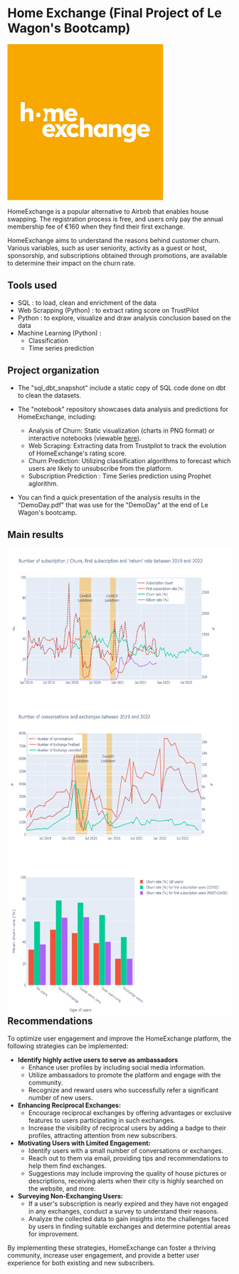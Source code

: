 
# Home Exchange (Final Project of Le Wagon's Bootcamp)


<img  width="350" height="350" src="plot/homeexchange_slack.jpg">

HomeExchange is a popular alternative to Airbnb that enables house swapping. The registration process is free, and users only pay the annual membership fee of €160 when they find their first exchange.

HomeExchange aims to understand the reasons behind customer churn. Various variables, such as user seniority, activity as a guest or host, sponsorship, and subscriptions obtained through promotions, are available to determine their impact on the churn rate.


## Tools used 

  - SQL : to load, clean and enrichment of the data
  - Web Scrapping (Python) : to extract rating score on TrustPilot
  - Python : to explore, visualize and draw analysis conclusion based on the data
  - Machine Learning (Python) :
      - Classification
      - Time series prediction


## Project organization 


 - The "sql_dbt_snapshot" include a static copy of SQL code done on dbt to clean the datasets. 
 - The "notebook" repository showcases data analysis and predictions for HomeExchange, including:
     - Analysis of Churn: Static visualization (charts in PNG format) or interactive notebooks (viewable [here](https://nbviewer.org/github/ctherreau/HomeExchange/blob/main/notebook/AnalysisChurn_interactive.ipynb)).
     - Web Scraping: Extracting data from Trustpilot to track the evolution of HomeExchange's rating score.
     - Churn Prediction: Utilizing classification algorithms to forecast which users are likely to unsubscribe from the platform.
     - Subscription Prediction : Time Series prediction using Prophet aglorithm. 

 - You can find a quick presentation of the analysis results in the "DemoDay.pdf" that was use for the "DemoDay" at the end of Le Wagon's bootcamp. 

## Main results 

<img align='left' width="550" height="350" src="plot/subscription_plot.png">  


<img align='left' width="550" height="350" src="plot/exchange_plot.png">  


<img align='left' width="550" height="350" src="plot/users_type_plot.png">  

<br>


## Recommendations


To optimize user engagement and improve the HomeExchange platform, the following strategies can be implemented:

- **Identify highly active users to serve as ambassadors**
    - Enhance user profiles by including social media information.
    - Utilize ambassadors to promote the platform and engage with the community.
    - Recognize and reward users who successfully refer a significant number of new users.
- **Enhancing Reciprocal Exchanges:**
    - Encourage reciprocal exchanges by offering advantages or exclusive features to users participating in such exchanges.
    - Increase the visibility of reciprocal users by adding a badge to their profiles, attracting attention from new subscribers.
- **Motivating Users with Limited Engagement:**
    - Identify users with a small number of conversations or exchanges.
    - Reach out to them via email, providing tips and recommendations to help them find exchanges.
    - Suggestions may include improving the quality of house pictures or descriptions, receiving alerts when their city is highly searched on the website, and more.
- **Surveying Non-Exchanging Users:**
    - If a user's subscription is nearly expired and they have not engaged in any exchanges, conduct a survey to understand their reasons.
    - Analyze the collected data to gain insights into the challenges faced by users in finding suitable exchanges and determine potential areas for improvement.


By implementing these strategies, HomeExchange can foster a thriving community, increase user engagement, and provide a better user experience for both existing and new subscribers.


